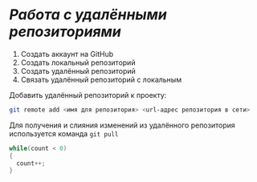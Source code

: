 # ***Работа с удалёнными репозиториями***
1. Создать аккаунт на GitHub
2. Создать локальный репозиторий
3. Создать удалённый репозиторий
4. Связать удалённый репозиторий с локальным

Добавить удалённый репозиторий к проекту:
```Bash
git remote add <имя для репозитория> <url-адрес репозитория в сети>
```
Для получения и слияния изменений из удалённого репозитория используется команда `git pull`

```C#
while(count < 0)
{
  count++;
}
```
